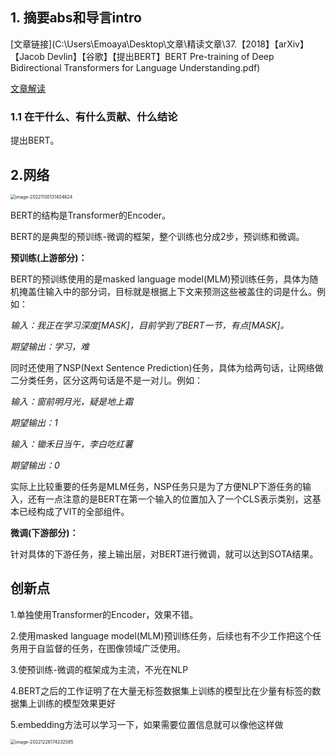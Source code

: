 ## 1. 摘要abs和导言intro

[文章链接](C:\Users\Emoaya\Desktop\文章\精读文章\37.【2018】【arXiv】【Jacob Devlin】【谷歌】【提出BERT】BERT Pre-training of Deep Bidirectional Transformers for Language Understanding.pdf)

[文章解读](https://blog.csdn.net/zhaohongfei_358/article/details/126838417)

### 1.1 在干什么、有什么贡献、什么结论

提出BERT。

## 2.网络

<img src="D:\markdown file\截图\image-20221130131404624.png" alt="image-20221130131404624" style="zoom:50%;" />

BERT的结构是Transformer的Encoder。

BERT的是典型的预训练-微调的框架，整个训练也分成2步，预训练和微调。

**预训练(上游部分)：**

BERT的预训练使用的是masked language model(MLM)预训练任务，具体为随机掩盖住输入中的部分词，目标就是根据上下文来预测这些被盖住的词是什么。例如：

*输入：我正在学习深度[MASK]，目前学到了BERT一节，有点[MASK]。*

*期望输出：学习，难*


同时还使用了NSP(Next Sentence Prediction)任务，具体为给两句话，让网络做二分类任务，区分这两句话是不是一对儿。例如：

*输入：窗前明月光，疑是地上霜*

*期望输出：1*

*输入：锄禾日当午，李白吃红薯*

*期望输出：0*

实际上比较重要的任务是MLM任务，NSP任务只是为了方便NLP下游任务的输入，还有一点注意的是BERT在第一个输入的位置加入了一个CLS表示类别，这基本已经构成了VIT的全部组件。

**微调(下游部分)：**

针对具体的下游任务，接上输出层，对BERT进行微调，就可以达到SOTA结果。

## 创新点

1.单独使用Transformer的Encoder，效果不错。

2.使用masked language model(MLM)预训练任务，后续也有不少工作把这个任务用于自监督的任务，在图像领域广泛使用。

3.使预训练-微调的框架成为主流，不光在NLP

4.BERT之后的工作证明了在大量无标签数据集上训练的模型比在少量有标签的数据集上训练的模型效果更好

5.embedding方法可以学习一下，如果需要位置信息就可以像他这样做

<img src="D:\markdown file\截图\image-20221226174232585.png" alt="image-20221226174232585" style="zoom:50%;" />